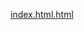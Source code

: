 [index.html.html](https://github.com/user-attachments/files/22315047/index.html.html)
<!DOCTYPE html>
<html lang="en">
<head>
    <meta charset="UTF-8">
    <meta name="viewport" content="width=device-width, initial-scale=1.0">
    <title>MUQ Services - Trusted Service Provider Agency</title>
    <link href="https://fonts.googleapis.com/css2?family=Montserrat:wght@400;500;700&display=swap" rel="stylesheet">
    <style>
        :root {
            --primary-color: #1a237e; /* Dark Blue from Logo */
            --secondary-color: #55b7e2; /* Light Blue from Logo */
            --text-color: #333;
            --light-bg: #f5f8ff;
            --card-bg: #ffffff;
        }

        body {
            font-family: 'Montserrat', sans-serif;
            margin: 0;
            background-color: var(--light-bg);
            color: var(--text-color);
            line-height: 1.6;
        }

        .container {
            max-width: 1200px;
            margin: 0 auto;
            padding: 20px;
        }

        header {
            background: linear-gradient(135deg, var(--primary-color), #283593);
            color: #fff;
            padding: 50px 0;
            text-align: center;
        }

        .logo-container {
            display: inline-block;
            margin-bottom: 20px;
            width: 150px;
            height: 150px;
            border-radius: 50%; /* Circle shape */
            background-color: #fff; /* White background */
            display: flex;
            justify-content: center;
            align-items: center;
            box-shadow: 0 4px 15px rgba(0,0,0,0.2);
        }

        .logo {
            width: 90%;
            height: auto;
        }

        header h1 {
            font-size: 3em;
            margin: 0;
            font-weight: 700;
            text-shadow: 2px 2px 5px rgba(0,0,0,0.1);
        }

        header p {
            font-size: 1.2em;
            font-weight: 400;
            color: rgba(255, 255, 255, 0.8);
        }

        .section {
            padding: 60px 0;
        }

        .section-title {
            text-align: center;
            font-size: 2.2em;
            font-weight: 700;
            color: var(--primary-color);
            margin-bottom: 40px;
            position: relative;
        }

        .section-title::after {
            content: '';
            position: absolute;
            left: 50%;
            bottom: -10px;
            transform: translateX(-50%);
            width: 80px;
            height: 4px;
            background-color: var(--secondary-color);
            border-radius: 2px;
        }

        .services-grid {
            display: grid;
            grid-template-columns: repeat(auto-fit, minmax(300px, 1fr));
            gap: 30px;
            list-style: none;
            padding: 0;
        }

        .service-item {
            background-color: var(--card-bg);
            border-radius: 12px;
            box-shadow: 0 8px 24px rgba(0,0,0,0.08);
            padding: 30px;
            transition: transform 0.3s ease, box-shadow 0.3s ease;
            text-align: center;
        }

        .service-item:hover {
            transform: translateY(-10px);
            box-shadow: 0 12px 30px rgba(0,0,0,0.12);
        }
        
        .service-item h3 {
            color: var(--primary-color);
            font-size: 1.4em;
            font-weight: 700;
            margin-top: 15px;
        }
        
        .service-item p {
            color: #666;
            font-size: 1em;
        }

        .contact-info {
            text-align: center;
            font-size: 1.1em;
            margin-top: 40px;
        }
        
        .contact-info a {
            color: var(--secondary-color);
            text-decoration: none;
            font-weight: 500;
            transition: color 0.3s ease;
        }

        .contact-info a:hover {
            color: var(--primary-color);
            text-decoration: underline;
        }

        .footer {
            background-color: var(--primary-color);
            color: rgba(255, 255, 255, 0.7);
            text-align: center;
            padding: 25px 0;
            font-size: 0.9em;
        }
    </style>
</head>
<body>
    <header>
        <div class="container">
            <div class="logo-container">
                <!-- Updated logo image with relative path -->
                <img src="assets/images/Gemini_Generated_Image_fzrzqpfzrzqpfzrz.png" alt="MUQ Services Logo" class="logo">
            </div>
            <h1>MUQ Services</h1>
            <p>Your Partner in Business Solutions</p>
        </div>
    </header>

    <div class="section about">
        <div class="container">
            <h2 class="section-title">About Us</h2>
            <p style="text-align: center;">
                MUQ Services is a leading agency dedicated to connecting you with genuine professionals for your business needs. We are committed to simplifying your search for reliable experts and providing solutions that help your business grow and succeed.
            </p>
        </div>
    </div>

    <div class="section services">
        <div class="container">
            <h2 class="section-title">Our Expertise</h2>
            <ul class="services-grid">
                <li class="service-item">
                    <h3>Professional Connections</h3>
                    <p>Connecting clients with genuine, skilled professionals and virtual assistants.</p>
                </li>
                <li class="service-item">
                    <h3>Business Support</h3>
                    <p>Offering comprehensive business process outsourcing and administrative support.</p>
                </li>
                <li class="service-item">
                    <h3>Project Management</h3>
                    <p>Providing expert project management and consultancy to guide your projects to success.</p>
                </li>
                <li class="service-item">
                    <h3>Customer Support</h3>
                    <p>Delivering reliable and efficient customer support solutions.</p>
                </li>
                <li class="service-item">
                    <h3>Custom Solutions</h3>
                    <p>Creating personalized service packages tailored to your unique business requirements.</p>
                </li>
            </ul>
        </div>
    </div>

    <div class="section contact">
        <div class="container">
            <h2 class="section-title">Contact Us</h2>
            <div class="contact-info">
                <p>Email: <a href="mailto:muqservices@gmail.com">muqservices@gmail.com</a></p>
                <p>LinkedIn: <a href="https://www.linkedin.com/in/muq-services-0a012a384/" target="_blank">MUQ Services</a></p>
            </div>
        </div>
    </div>

    <footer class="footer">
        <div class="container">
            &copy; 2025 MUQ Services. All Rights Reserved.
        </div>
    </footer>
</body>
</html>
